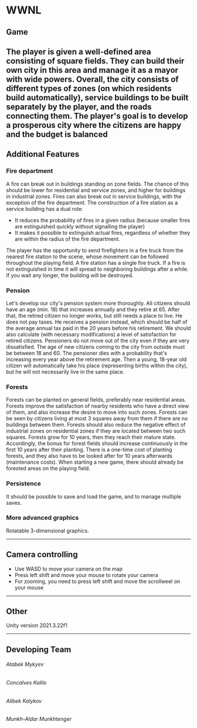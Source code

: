 # WWNL

## Game

The player is given a well-defined area consisting of square fields. They can build their own city in
this area and manage it as a mayor with wide powers. Overall, the city consists of different types of
zones (on which residents build automatically), service buildings to be built separately by the player,
and the roads connecting them. The player's goal is to develop a prosperous city where the citizens
are happy and the budget is balanced
---
## Additional Features
### Fire department
A fire can break out in buildings standing on zone fields. The chance of this should be lower for
residential and service zones, and higher for buildings in industrial zones. Fires can also break out in
service buildings, with the exception of the fire department.
The construction of a fire station as a service building has a dual role:

- It reduces the probability of fires in a given radius (because smaller fires are estinguished
quickly without signalling the player)
- It makes it possible to extinguish actual fires, regardless of whether they are within the
radius of the fire department. 

The player has the opportunity to send firefighters in a fire
truck from the nearest fire station to the scene, whose movement can be followed
throughout the playing field. A fire station has a single fire truck.
If a fire is not extinguished in time it will spread to neighboring buildings after a while.
If you wait any longer, the building will be destroyed.
### Pension 
Let's develop our city's pension system more thoroughly. All citizens should have an age (min. 18)
that increases annually and they retire at 65. After that, the retired citizen no longer works, but still
needs a place to live. He does not pay taxes. He receives a pension instead, which should be half of
the average annual tax paid in the 20 years before his retirement.
We should also calculate (with necessary modifications) a level of satisfaction for retired citizens.
Pensioners do not move out of the city even if they are very dissatisfied.
The age of new citizens coming to the city from outside must be between 18 and 60. The pensioner
dies with a probability that's increasing every year above the retirement age. Then a young, 18-year old citizen will automatically take his place (representing births within the city), but he will not
necessarily live in the same place.
### Forests
Forests can be planted on general fields, preferably near residential areas. Forests improve the
satisfaction of nearby residents who have a direct view of them, and also increase the desire to
move into such zones. Forests can be seen by citizens living at most 3 squares away from them if
there are no buildings between them. Forests should also reduce the negative effect of industrial
zones on residential zones if they are located between two such squares.
Forests grow for 10 years, then they reach their mature state. Accordingly, the bonus for forest fields
should increase continuously in the first 10 years after their planting. There is a one-time cost of
planting forests, and they also have to be looked after for 10 years afterwards (maintenance costs).
When starting a new game, there should already be forested areas on the playing field.
### Persistence
It should be possible to save and load the game, and to manage multiple saves.
### More advanced graphics
Rotatable 3-dimensional graphics.

---
## Camera controlling

- Use WASD to move your camera on the map
- Press left shift and move your mouse to rotate your camera
- For zooming, you need to press left shift and move the scrollweel on your mouse

---
## Other
Unity version 2021.3.22f1

---
## Developing Team
###### Atabek Mykyev 
###### Concalves Kalilo
###### Alibek Kalykov
###### Munkh-Aldar Munkhtenger